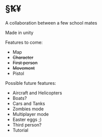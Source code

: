 ﻿# §Ꝅ¥

A collaboration between a few school mates

Made in unity 

Features to come:
  - Map
  - <s>Character</s>
  - <s>First person</s>
  - <s>Movement</s>
  - Pistol

Possible future features:
  - Aircraft and Helicopters
  - Boats?
  - Cars and Tanks
  - Zombies mode
  - Multiplayer mode
  - Easter eggs ;)
  - Third person?
  - Tutorial
